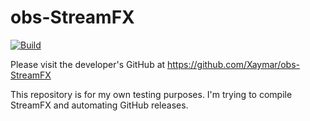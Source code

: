 # obs-StreamFX

[![Build](https://github.com/michaely123/obs-StreamFX/actions/workflows/main.yml/badge.svg?branch=main)](https://github.com/michaely123/obs-StreamFX/actions/workflows/main.yml)

Please visit the developer's GitHub at https://github.com/Xaymar/obs-StreamFX

This repository is for my own testing purposes. I'm trying to compile StreamFX and automating GitHub releases.

